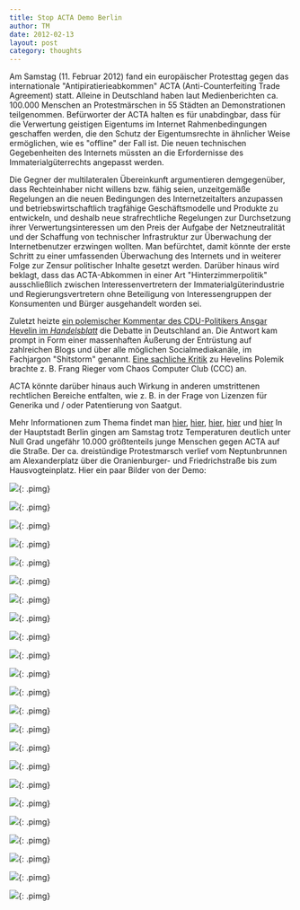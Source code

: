 ```yaml
---
title: Stop ACTA Demo Berlin
author: TM
date: 2012-02-13
layout: post
category: thoughts
---
```


Am Samstag (11. Februar 2012) fand ein europäischer Protesttag gegen das internationale "Antipiratierieabkommen" ACTA (Anti-Counterfeiting Trade Agreement) statt. Alleine in Deutschland haben laut Medienberichten ca. 100.000 Menschen an Protestmärschen in 55 Städten an Demonstrationen teilgenommen.
Befürworter der ACTA halten es für unabdingbar, dass für die Verwertung geistigen Eigentums im Internet Rahmenbedingungen geschaffen werden, die den Schutz der Eigentumsrechte in ähnlicher Weise ermöglichen, wie es "offline" der Fall ist. Die neuen technischen Gegebenheiten des Internets müssten an die Erfordernisse des Immaterialgüterrechts angepasst werden.

Die Gegner der multilateralen Übereinkunft argumentieren demgegenüber, dass Rechteinhaber nicht willens bzw. fähig seien, unzeitgemäße Regelungen an die neuen Bedingungen des Internetzeitalters anzupassen und betriebswirtschaftlich tragfähige Geschäftsmodelle und Produkte zu entwickeln, und deshalb neue strafrechtliche Regelungen zur Durchsetzung ihrer Verwertungsinteressen um den Preis der Aufgabe der Netzneutralität und der Schaffung von technischer Infrastruktur zur Überwachung der Internetbenutzer erzwingen wollten. Man befürchtet, damit könnte der erste Schritt zu einer umfassenden Überwachung des Internets und in weiterer Folge zur Zensur politischer Inhalte gesetzt werden. Darüber hinaus wird beklagt, dass das ACTA-Abkommen in einer Art "Hinterzimmerpolitik" ausschließlich zwischen Interessenvertretern der Immaterialgüterindustrie und Regierungsvertretern ohne Beteiligung von Interessengruppen der Konsumenten und Bürger ausgehandelt worden sei.

Zuletzt heizte <a href="http://www.handelsblatt.com/meinung/gastbeitraege/gastkommentar-netzgemeinde-ihr-werdet-den-kampf-verlieren/6127434.html" target="_blank" rel="nofollow">ein polemischer Kommentar des CDU-Politikers Ansgar Hevelin im _Handelsblatt_</a> die Debatte in Deutschland an. Die Antwort kam prompt in Form einer massenhaften Äußerung der Entrüstung auf zahlreichen Blogs und über alle möglichen Socialmediakanäle, im Fachjargon "Shitstorm" genannt. <a href="http://www.handelsblatt.com/meinung/gastbeitraege/eine-replik-auf-ansgar-heveling-kulturkampf-koennt-ihr-haben/6133880.html" target="_blank" rel="nofollow">Eine sachliche Kritik</a> zu Hevelins Polemik brachte z. B. Frang Rieger vom Chaos Computer Club (CCC) an.

ACTA könnte darüber hinaus auch Wirkung in anderen umstrittenen rechtlichen Bereiche entfalten, wie z. B. in der Frage von Lizenzen für Generika und / oder Patentierung von Saatgut.

Mehr Informationen zum Thema findet man <a href="http://stopp-acta.info/" target="_blank" rel="nofollow">hier</a>, <a href="http://www.stopactaberlin.de/" target="_blank" rel="nofollow">hier</a>, <a href="http://wiki.stoppacta-protest.info/Main_Page" target="_blank" rel="nofollow">hier</a>, <a href="http://www.iri.uni-hannover.de/tl_files/pdf/ACTA_opinion_110211_DH2.pdf" target="_blank" rel="nofollow">hier</a> und <a href="http://de.wikipedia.org/wiki/Anti-Counterfeiting_Trade_Agreement" target="_blank" rel="nofollow">hier</a>
In der Hauptstadt Berlin gingen am Samstag trotz Temperaturen deutlich unter Null Grad ungefähr 10.000 größtenteils junge Menschen gegen ACTA auf die Straße. Der ca. dreistündige Protestmarsch verlief vom Neptunbrunnen am Alexanderplatz über die Oranienburger- und Friedrichstraße bis zum Hausvogteinplatz. Hier ein paar Bilder von der Demo:

![](/assets/stop-acta/stop-acta-01.jpg){: .pimg}

![](/assets/stop-acta/stop-acta-02.jpg){: .pimg}

![](/assets/stop-acta/stop-acta-03.jpg){: .pimg}

![](/assets/stop-acta/stop-acta-04.jpg){: .pimg}

![](/assets/stop-acta/stop-acta-05.jpg){: .pimg}

![](/assets/stop-acta/stop-acta-06.jpg){: .pimg}

![](/assets/stop-acta/stop-acta-07.jpg){: .pimg}

![](/assets/stop-acta/stop-acta-08.jpg){: .pimg}

![](/assets/stop-acta/stop-acta-09.jpg){: .pimg}

![](/assets/stop-acta/stop-acta-10.jpg){: .pimg}

![](/assets/stop-acta/stop-acta-11.jpg){: .pimg}

![](/assets/stop-acta/stop-acta-12.jpg){: .pimg}

![](/assets/stop-acta/stop-acta-13.jpg){: .pimg}

![](/assets/stop-acta/stop-acta-14.jpg){: .pimg}

![](/assets/stop-acta/stop-acta-15.jpg){: .pimg}

![](/assets/stop-acta/stop-acta-16.jpg){: .pimg}

![](/assets/stop-acta/stop-acta-17.jpg){: .pimg}

![](/assets/stop-acta/stop-acta-18.jpg){: .pimg}

![](/assets/stop-acta/stop-acta-19.jpg){: .pimg}

![](/assets/stop-acta/stop-acta-20.jpg){: .pimg}

![](/assets/stop-acta/stop-acta-21.jpg){: .pimg}

![](/assets/stop-acta/stop-acta-22.jpg){: .pimg}

![](/assets/stop-acta/stop-acta-23.jpg){: .pimg}